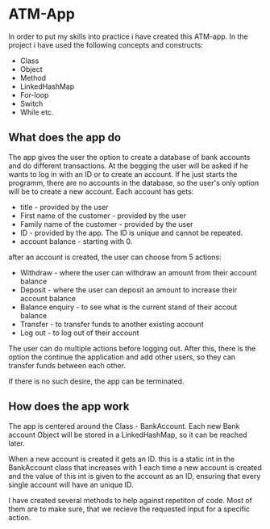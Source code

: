 # ATM-App

In order to put my skills into practice i have created this ATM-app. In the project i have used the following concepts and constructs:
  * Class
  * Object
  * Method
  * LinkedHashMap
  * For-loop
  * Switch
  * While
etc.

## What does the app do

The app gives the user the option to create a database of bank accounts and do different transactions. At the begging the user will be asked if he wants to log in with an ID or to create an account. If he just starts the programm, there are no accounts in the database, so the user's only option will be to create a new account. Each account has gets:
  * title - provided by the user
  * First name of the customer - provided by the user
  * Family name of the customer - provided by the user
  * ID - provided by the app. The ID is unique and cannot be repeated.
  * account balance - starting with 0.
  
after an account is created, the user can choose from 5 actions:
  * Withdraw - where the user can withdraw an amount from their account balance
  * Deposit - where the user can deposit an amount to increase their account balance
  * Balance enquiry - to see what is the current stand of their accout balance
  * Transfer - to transfer funds to another existing account
  * Log out - to log out of their account

The user can do multiple actions before logging out. After this, there is the option the continue the application and add other users, so they can transfer funds between each other.

If there is no such desire, the app can be terminated.

## How does the app work

The app is centered around the Class - BankAccount. Each new Bank account Object will be stored in a LinkedHashMap, so it can be reached later. 

When a new account is created it gets an ID. this is a static int in the BankAccount class that increases with 1 each time a new account is created and the value of this int is given to the account as an ID, ensuring that every single account will have an unique ID. 

I have created several methods to help against repetiton of code. Most of them are to make sure, that we recieve the requested input for a specific action.
